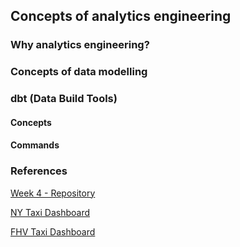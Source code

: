 ## Concepts of analytics engineering
### Why analytics engineering?

### Concepts of data modelling

### dbt (Data Build Tools)
#### Concepts

#### Commands

### References
[Week 4 - Repository](https://github.com/green-nk/ny_taxi_rides_zoomcamp)

[NY Taxi Dashboard](https://lookerstudio.google.com/s/peqEAt9y_48)

[FHV Taxi Dashboard](https://lookerstudio.google.com/s/gY7-cuKVB1k)
